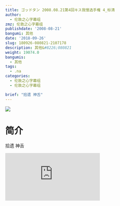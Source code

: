 ```yaml
---
title: ゴッドタン 2008.08.21第4回キス我慢选手権 4_标清
author:
  - 伦敦之心字幕组
zmz: 伦敦之心字幕组
publishdate: '2008-08-21'
bangumi: 其他
date: '2018-09-26'
slug: 180926-080821-2107178
description: 其他&#8226;080821
weight: 19074.0
bangumis:
  - 其他
tags:
  - .na
categories:
  - 伦敦之心字幕组
  - 伦敦之心字幕组

brief: "拾遗 神舌"
---
```

![](https://i.imgur.com/ulc7nb8.jpg)
# 简介  
拾遗 神舌  
<div class ="resp-container">
<iframe class="testiframe" src="https://www.onln.cn/videoAd/videoAd.html?id=2107178&channelId=559535&code=171ed969ecdc2558e6c2405250c61928" frameborder=0 allowfullscreen="true" ></iframe>
</div>

